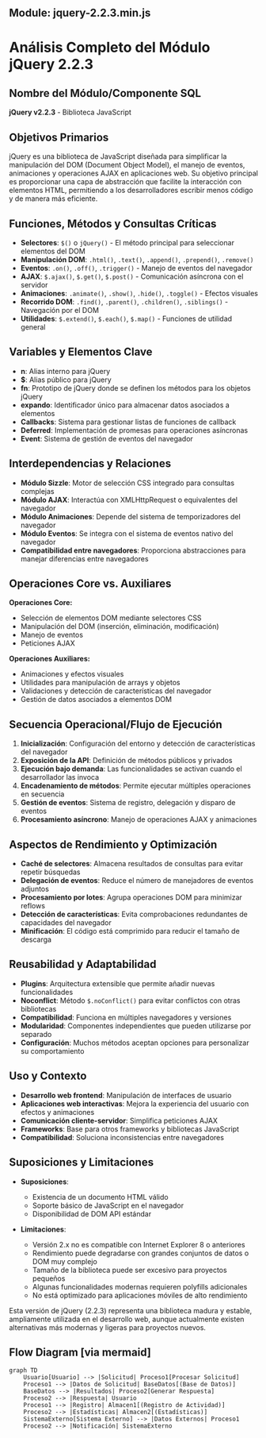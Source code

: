 ## Module: jquery-2.2.3.min.js

# Análisis Completo del Módulo jQuery 2.2.3

## Nombre del Módulo/Componente SQL
**jQuery v2.2.3** - Biblioteca JavaScript

## Objetivos Primarios
jQuery es una biblioteca de JavaScript diseñada para simplificar la manipulación del DOM (Document Object Model), el manejo de eventos, animaciones y operaciones AJAX en aplicaciones web. Su objetivo principal es proporcionar una capa de abstracción que facilite la interacción con elementos HTML, permitiendo a los desarrolladores escribir menos código y de manera más eficiente.

## Funciones, Métodos y Consultas Críticas
- **Selectores**: `$()` o `jQuery()` - El método principal para seleccionar elementos del DOM
- **Manipulación DOM**: `.html()`, `.text()`, `.append()`, `.prepend()`, `.remove()`
- **Eventos**: `.on()`, `.off()`, `.trigger()` - Manejo de eventos del navegador
- **AJAX**: `$.ajax()`, `$.get()`, `$.post()` - Comunicación asíncrona con el servidor
- **Animaciones**: `.animate()`, `.show()`, `.hide()`, `.toggle()` - Efectos visuales
- **Recorrido DOM**: `.find()`, `.parent()`, `.children()`, `.siblings()` - Navegación por el DOM
- **Utilidades**: `$.extend()`, `$.each()`, `$.map()` - Funciones de utilidad general

## Variables y Elementos Clave
- **n**: Alias interno para jQuery
- **$**: Alias público para jQuery
- **fn**: Prototipo de jQuery donde se definen los métodos para los objetos jQuery
- **expando**: Identificador único para almacenar datos asociados a elementos
- **Callbacks**: Sistema para gestionar listas de funciones de callback
- **Deferred**: Implementación de promesas para operaciones asíncronas
- **Event**: Sistema de gestión de eventos del navegador

## Interdependencias y Relaciones
- **Módulo Sizzle**: Motor de selección CSS integrado para consultas complejas
- **Módulo AJAX**: Interactúa con XMLHttpRequest o equivalentes del navegador
- **Módulo Animaciones**: Depende del sistema de temporizadores del navegador
- **Módulo Eventos**: Se integra con el sistema de eventos nativo del navegador
- **Compatibilidad entre navegadores**: Proporciona abstracciones para manejar diferencias entre navegadores

## Operaciones Core vs. Auxiliares
**Operaciones Core:**
- Selección de elementos DOM mediante selectores CSS
- Manipulación del DOM (inserción, eliminación, modificación)
- Manejo de eventos
- Peticiones AJAX

**Operaciones Auxiliares:**
- Animaciones y efectos visuales
- Utilidades para manipulación de arrays y objetos
- Validaciones y detección de características del navegador
- Gestión de datos asociados a elementos DOM

## Secuencia Operacional/Flujo de Ejecución
1. **Inicialización**: Configuración del entorno y detección de características del navegador
2. **Exposición de la API**: Definición de métodos públicos y privados
3. **Ejecución bajo demanda**: Las funcionalidades se activan cuando el desarrollador las invoca
4. **Encadenamiento de métodos**: Permite ejecutar múltiples operaciones en secuencia
5. **Gestión de eventos**: Sistema de registro, delegación y disparo de eventos
6. **Procesamiento asíncrono**: Manejo de operaciones AJAX y animaciones

## Aspectos de Rendimiento y Optimización
- **Caché de selectores**: Almacena resultados de consultas para evitar repetir búsquedas
- **Delegación de eventos**: Reduce el número de manejadores de eventos adjuntos
- **Procesamiento por lotes**: Agrupa operaciones DOM para minimizar reflows
- **Detección de características**: Evita comprobaciones redundantes de capacidades del navegador
- **Minificación**: El código está comprimido para reducir el tamaño de descarga

## Reusabilidad y Adaptabilidad
- **Plugins**: Arquitectura extensible que permite añadir nuevas funcionalidades
- **Noconflict**: Método `$.noConflict()` para evitar conflictos con otras bibliotecas
- **Compatibilidad**: Funciona en múltiples navegadores y versiones
- **Modularidad**: Componentes independientes que pueden utilizarse por separado
- **Configuración**: Muchos métodos aceptan opciones para personalizar su comportamiento

## Uso y Contexto
- **Desarrollo web frontend**: Manipulación de interfaces de usuario
- **Aplicaciones web interactivas**: Mejora la experiencia del usuario con efectos y animaciones
- **Comunicación cliente-servidor**: Simplifica peticiones AJAX
- **Frameworks**: Base para otros frameworks y bibliotecas JavaScript
- **Compatibilidad**: Soluciona inconsistencias entre navegadores

## Suposiciones y Limitaciones
- **Suposiciones**:
  - Existencia de un documento HTML válido
  - Soporte básico de JavaScript en el navegador
  - Disponibilidad de DOM API estándar
  
- **Limitaciones**:
  - Versión 2.x no es compatible con Internet Explorer 8 o anteriores
  - Rendimiento puede degradarse con grandes conjuntos de datos o DOM muy complejo
  - Tamaño de la biblioteca puede ser excesivo para proyectos pequeños
  - Algunas funcionalidades modernas requieren polyfills adicionales
  - No está optimizado para aplicaciones móviles de alto rendimiento

Esta versión de jQuery (2.2.3) representa una biblioteca madura y estable, ampliamente utilizada en el desarrollo web, aunque actualmente existen alternativas más modernas y ligeras para proyectos nuevos.
## Flow Diagram [via mermaid]
```mermaid
graph TD
    Usuario[Usuario] --> |Solicitud| Proceso1[Procesar Solicitud]
    Proceso1 --> |Datos de Solicitud| BaseDatos[(Base de Datos)]
    BaseDatos --> |Resultados| Proceso2[Generar Respuesta]
    Proceso2 --> |Respuesta| Usuario
    Proceso1 --> |Registro| Almacen1[(Registro de Actividad)]
    Proceso2 --> |Estadísticas| Almacen2[(Estadísticas)]
    SistemaExterno[Sistema Externo] --> |Datos Externos| Proceso1
    Proceso2 --> |Notificación| SistemaExterno
```
